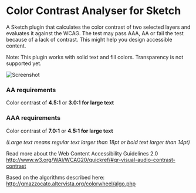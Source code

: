 # Color Contrast Analyser for Sketch

A Sketch plugin that calculates the color contrast of two selected layers and evaluates it against the WCAG. The test may pass AAA, AA or fail the test because of a lack of contrast. This might help you design accessible content.

Note: This plugin works with solid text and fill colors. Transparency is not supported yet.

![Screenshot](https://dl.dropboxusercontent.com/u/974773/_keepalive/Sketch-Color-Contrast.png)

### AA requirements
Color contrast of **4.5:1** or **3.0:1 for large text**

### AAA requirements
Color contrast of **7.0:1** or **4.5:1 for large text**

_(Large text means regular text larger than 18pt or bold text larger than 14pt)_


Read more about the Web Content Accessibility Guidelines 2.0 
http://www.w3.org/WAI/WCAG20/quickref/#qr-visual-audio-contrast-contrast

Based on the algorithms described here: http://gmazzocato.altervista.org/colorwheel/algo.php